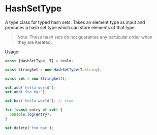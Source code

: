 # HashSetType

A type class for typed hash sets. Takes an element type as input and produces a hash set type which can store elements of that type.

> Note: These hash sets do not guarantee any particular order when they are iterated.

Usage:

```js
const {HashSetType, T} = realm;

const StringSet = new HashSetType(T.String);

const set = new StringSet();

set.add('hello world');
set.add('foo bar');

set.has('hello world'); // true

for (const entry of set) {
  console.log(entry);
}

set.delete('foo bar');
```